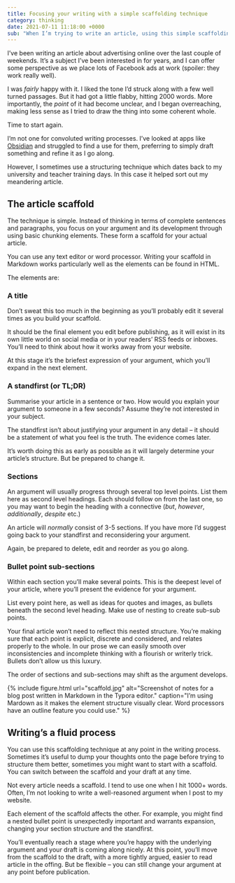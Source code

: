 ```yaml
---
title: Focusing your writing with a simple scaffolding technique
category: thinking
date: 2021-07-11 11:18:00 +0000
sub: "When I’m trying to write an article, using this simple scaffolding technique helps keep it focused."
---
```


I’ve been writing an article about advertising online over the last couple of weekends. It’s a subject I’ve been interested in for years, and I can offer some perspective as we place lots of Facebook ads at work (spoiler: they work really well).

I was _fairly_ happy with it. I liked the tone I’d struck along with a few well turned passages. But it had got a little flabby, hitting 2000 words. More importantly, the _point_ of it had become unclear, and I began overreaching, making less sense as I tried to draw the thing into some coherent whole.

Time to start again.

I’m not one for convoluted writing processes. I’ve looked at apps like [Obsidian](https://obsidian.md/) and struggled to find a use for them, preferring to simply draft something and refine it as I go along.

However, I sometimes use a structuring technique which dates back to my university and teacher training days. In this case it helped sort out my meandering article.

## The article scaffold

The technique is simple. Instead of thinking in terms of complete sentences and paragraphs, you focus on your argument and its development through using basic chunking elements. These form a scaffold for your actual article.

You can use any text editor or word processor. Writing your scaffold in Markdown works particularly well as the elements can be found in HTML.

The elements are:

### A title

Don’t sweat this too much in the beginning as you’ll probably edit it several times as you build your scaffold.

It should be the final element you edit before publishing, as it will exist in its own little world on social media or in your readers’ RSS feeds or inboxes. You’ll need to think about how it works away from your website.

At this stage it’s the briefest expression of your argument, which you’ll expand in the next element.

### A standfirst (or TL;DR)

Summarise your article in a sentence or two. How would you explain your argument to someone in a few seconds? Assume they’re not interested in your subject.

The standfirst isn’t about justifying your argument in any detail – it should be a statement of what you feel is the truth. The evidence comes later.

It’s worth doing this as early as possible as it will largely determine your article’s structure. But be prepared to change it.

### Sections

An argument will usually progress through several top level points. List them here as second level headings. Each should follow on from the last one, so you may want to begin the heading with a connective (<i>but</i>, <i>however</i>, <i>additionally</i>, <i>despite</i> etc.)

An article will _normally_ consist of 3-5 sections. If you have more I’d suggest going back to your standfirst and reconsidering your argument.

Again, be prepared to delete, edit and reorder as you go along.

### Bullet point sub-sections

Within each section you’ll make several points. This is the deepest level of your article, where you’ll present the evidence for your argument.

List every point here, as well as ideas for quotes and images, as bullets beneath the second level heading. Make use of nesting to create sub-sub points.

Your final article won’t need to reflect this nested structure. You’re making sure that each point is explicit, discrete and considered, and relates properly to the whole. In our prose we can easily smooth over inconsistencies and incomplete thinking with a flourish or writerly trick. Bullets don’t allow us this luxury.

The order of sections and sub-sections may shift as the argument develops.

{% include figure.html url="scaffold.jpg" alt="Screenshot of notes for a blog post written in Markdown in the Typora editor." caption="I’m using Mardown as it makes the element structure visually clear. Word processors have an outline feature you could use." %}

## Writing’s a fluid process

You can use this scaffolding technique at any point in the writing process. Sometimes it’s useful to dump your thoughts onto the page before trying to structure them better, sometimes you might want to start with a scaffold. You can switch between the scaffold and your draft at any time.

Not every article needs a scaffold. I tend to use one when I hit 1000+ words. Often, I’m not looking to write a well-reasoned argument when I post to my website.

Each element of the scaffold affects the other. For example, you might find a nested bullet point is unexpectedly important and warrants expansion, changing your section structure and the standfirst.

You’ll eventually reach a stage where you’re happy with the underlying argument and your draft is coming along nicely. At this point, you’ll move from the scaffold to the draft, with a more tightly argued, easier to read article in the offing. But be flexible – you can still change your argument at any point before publication.

